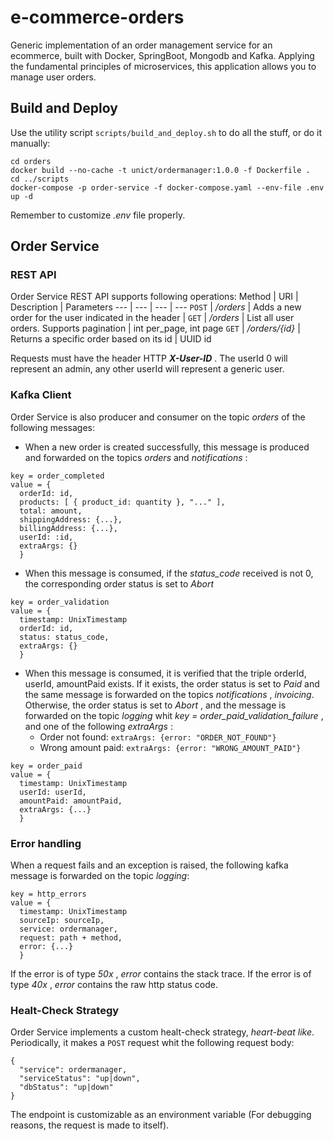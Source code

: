 # e-commerce-orders
Generic implementation of an order management service for an ecommerce, built with Docker, SpringBoot, Mongodb and Kafka.
Applying the fundamental principles of microservices, this application allows you to manage user orders.

## Build and Deploy
Use the utility script `scripts/build_and_deploy.sh` to do all the stuff, or do it manually:
```
cd orders
docker build --no-cache -t unict/ordermanager:1.0.0 -f Dockerfile .
cd ../scripts
docker-compose -p order-service -f docker-compose.yaml --env-file .env up -d
```
Remember to customize _.env_ file properly.

## Order Service
### REST API
Order Service REST API supports following operations:
Method | URI | Description | Parameters
--- | --- | --- | --- 
`POST` | */orders* | Adds a new order for the user indicated in the header |
`GET` | */orders* | List all user orders. Supports pagination | int per_page, int page
`GET` | */orders/{id}* | Returns a specific order based on its id | UUID id

Requests must have the header  HTTP _**X-User-ID**_ . The userId 0 will represent an admin, any other userId will represent a generic user.

### Kafka Client
Order Service is also producer and consumer on the topic _orders_ of the following messages:

- When a new order is created successfully, this message is produced and forwarded on the topics _orders_ and _notifications_ :
```
key = order_completed 
value = {    
  orderId: id,   
  products: [ { product_id: quantity }, "..." ],    
  total: amount,    
  shippingAddress: {...},    
  billingAddress: {...},    
  userId: :id,    
  extraArgs: {} 
  }
```

- When this message is consumed, if the _status_code_ received is not 0, the corresponding order status is set to _Abort_
```
key = order_validation  
value = {  
  timestamp: UnixTimestamp
  orderId: id,
  status: status_code,
  extraArgs: {}
  }
```

- When this message is consumed, it is verified that the triple orderId, userId, amountPaid exists. If it exists, the order status is set to _Paid_ and the same message is forwarded on the topics _notifications_ , _invoicing_. Otherwise, the order status is set to _Abort_ , and the message is forwarded on the topic _logging_ whit _key = order_paid_validation_failure_ , and one of the     following _extraArgs_ :
  - Order not found: ` extraArgs: {error: "ORDER_NOT_FOUND"} `
  - Wrong amount paid: ` extraArgs: {error: "WRONG_AMOUNT_PAID"} `
```
key = order_paid   
value = {  
  timestamp: UnixTimestamp
  userId: userId,
  amountPaid: amountPaid,
  extraArgs: {...}
  }
```   
  
### Error handling
When a request fails and an exception is raised, the following kafka message is forwarded on the topic _logging_:
```
key = http_errors   
value = {  
  timestamp: UnixTimestamp
  sourceIp: sourceIp,
  service: ordermanager,
  request: path + method,
  error: {...}
  }
```  
If the error is of type _50x_ , _error_ contains the stack trace. 
If the error is of type _40x_ , _error_ contains the raw http status code.

### Healt-Check Strategy
Order Service implements a custom healt-check strategy, _heart-beat like_. Periodically, it makes a `POST` request whit the following request body:
``` 
{  
  "service": ordermanager, 
  "serviceStatus": "up|down", 
  "dbStatus": "up|down"
}
``` 
The endpoint is customizable as an environment variable (For debugging reasons, the request is made to itself).

